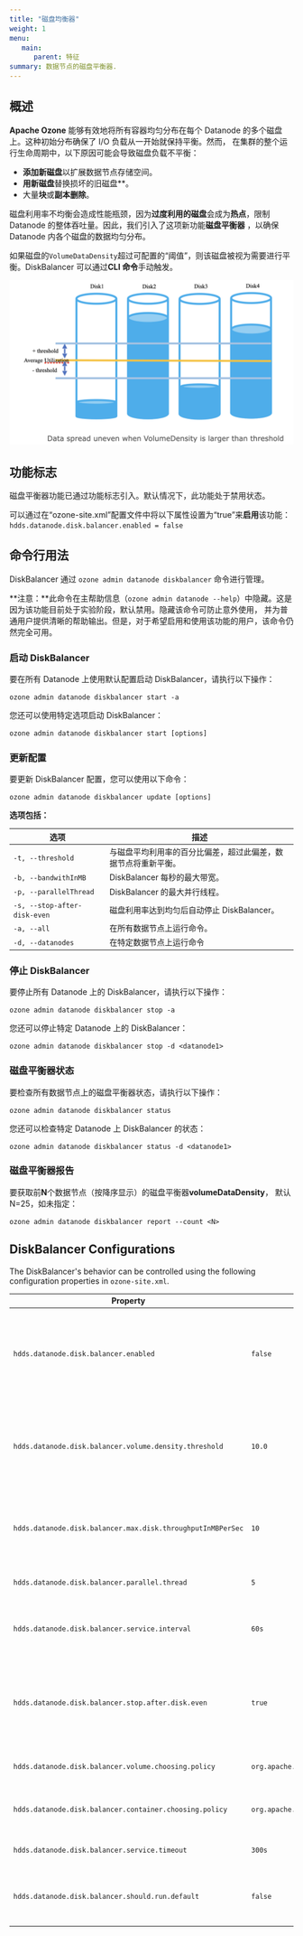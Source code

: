 ```yaml
---
title: "磁盘均衡器"
weight: 1
menu:
   main:
      parent: 特征
summary: 数据节点的磁盘平衡器.
---
```

<!---
  Licensed to the Apache Software Foundation (ASF) under one or more
  contributor license agreements.  See the NOTICE file distributed with
  this work for additional information regarding copyright ownership.
  The ASF licenses this file to You under the Apache License, Version 2.0
  (the "License"); you may not use this file except in compliance with
  the License.  You may obtain a copy of the License at

      http://www.apache.org/licenses/LICENSE-2.0

  Unless required by applicable law or agreed to in writing, software
  distributed under the License is distributed on an "AS IS" BASIS,
  WITHOUT WARRANTIES OR CONDITIONS OF ANY KIND, either express or implied.
  See the License for the specific language governing permissions and
  limitations under the License.
-->

## 概述
**Apache Ozone** 能够有效地将所有容器均匀分布在每个 Datanode 的多个磁盘上。这种初始分布确保了 I/O 负载从一开始就保持平衡。然而，
在集群的整个运行生命周期中，以下原因可能会导致磁盘负载不平衡：
- **添加新磁盘**以扩展数据节点存储空间。
- **用新磁盘**替换损坏的旧磁盘**。
- 大量**块**或**副本删除**。

磁盘利用率不均衡会造成性能瓶颈，因为**过度利用的磁盘**会成为**热点**，限制 Datanode 的整体吞吐量。因此，我们引入了这项新功能**磁盘平衡器**
，以确保 Datanode 内各个磁盘的数据均匀分布。

如果磁盘的`VolumeDataDensity`超过可配置的“阈值”，则该磁盘被视为需要进行平衡。DiskBalancer 可以通过**CLI 命令**手动触发。

![Disk Even](diskBalancer.png)

## 功能标志

磁盘平衡器功能已通过功能标志引入。默认情况下，此功能处于禁用状态。

可以通过在“ozone-site.xml”配置文件中将以下属性设置为“true”来**启用**该功能：
`hdds.datanode.disk.balancer.enabled = false`

## 命令行用法
DiskBalancer 通过 `ozone admin datanode diskbalancer` 命令进行管理。

**注意：**此命令在主帮助信息（`ozone admin datanode --help`）中隐藏。这是因为该功能目前处于实验阶段，默认禁用。隐藏该命令可防止意外使用，
并为普通用户提供清晰的帮助输出。但是，对于希望启用和使用该功能的用户，该命令仍然完全可用。

### **启动 DiskBalancer**
要在所有 Datanode 上使用默认配置启动 DiskBalancer，请执行以下操作：

```shell
ozone admin datanode diskbalancer start -a
```

您还可以使用特定选项启动 DiskBalancer：
```shell
ozone admin datanode diskbalancer start [options]
```

### **更新配置**
要更新 DiskBalancer 配置，您可以使用以下命令：

```shell
ozone admin datanode diskbalancer update [options]
```
**选项包括：**

| 选项                           | 描述                              |                                                                                                                                                             
|------------------------------|---------------------------------|
| `-t, --threshold`            | 与磁盘平均利用率的百分比偏差，超过此偏差，数据节点将重新平衡。 |
| `-b, --bandwithInMB`         | DiskBalancer 每秒的最大带宽。           |
| `-p, --parallelThread`       | DiskBalancer 的最大并行线程。           |
| `-s, --stop-after-disk-even` | 磁盘利用率达到均匀后自动停止 DiskBalancer。    |
| `-a, --all`                  | 在所有数据节点上运行命令。                   |
| `-d, --datanodes`            | 在特定数据节点上运行命令                    |

### **停止 DiskBalancer**
要停止所有 Datanode 上的 DiskBalancer，请执行以下操作：

```shell
ozone admin datanode diskbalancer stop -a
```
您还可以停止特定 Datanode 上的 DiskBalancer：

```shell
ozone admin datanode diskbalancer stop -d <datanode1>
```
### **磁盘平衡器状态**
要检查所有数据节点上的磁盘平衡器状态，请执行以下操作：

```shell
ozone admin datanode diskbalancer status
```
您还可以检查特定 Datanode 上 DiskBalancer 的状态：
```shell
ozone admin datanode diskbalancer status -d <datanode1>
```
### **磁盘平衡器报告**
要获取前**N**个数据节点（按降序显示）的磁盘平衡器**volumeDataDensity**，
默认 N=25，如未指定：

```shell
ozone admin datanode diskbalancer report --count <N>
```

## DiskBalancer Configurations

The DiskBalancer's behavior can be controlled using the following configuration properties in `ozone-site.xml`.

| Property                                                    | Default Value                          | Description                                                                                                                                                                 |
|-------------------------------------------------------------|----------------------------------------|-----------------------------------------------------------------------------------------------------------------------------------------------------------------------------|
| `hdds.datanode.disk.balancer.enabled`                       | `false`                                | 如果为 false，则 Datanode 上的 DiskBalancer 服务将被禁用。将其配置为 true 可启用 DiskBalancer。                                                      |                                                            |                                                                                        |                                                                                                                                                                              |
| `hdds.datanode.disk.balancer.volume.density.threshold`      | `10.0`                                 | 百分比（0-100）。如果对于每个卷，其利用率与平均数据节点利用率之差不超过此阈值，则认为数据节点处于平衡状态。    |
| `hdds.datanode.disk.balancer.max.disk.throughputInMBPerSec` | `10`                                   | 平衡器可用于移动数据的最大带宽（以 MB/s 为单位），以避免影响客户端 I/O。                                                                    |
| `hdds.datanode.disk.balancer.parallel.thread`               | `5`                                    | 用于并行移动容器的工作线程数。                                                                                                       |
| `hdds.datanode.disk.balancer.service.interval`              | `60s`                                  | Datanode DiskBalancer 服务检查不平衡并更新其配置的时间间隔。                                                             |
| `hdds.datanode.disk.balancer.stop.after.disk.even`          | `true`                                 | 如果为真，则一旦磁盘被视为平衡（即所有卷密度都在阈值内），DiskBalancer 将自动停止其平衡活动。           |
| `hdds.datanode.disk.balancer.volume.choosing.policy`        | `org.apache.hadoop.ozone.container.diskbalancer.policy.DefaultVolumeChoosingPolicy` | 用于选择平衡的源卷和目标卷的策略类。                                                                                                 |
| `hdds.datanode.disk.balancer.container.choosing.policy`     | `org.apache.hadoop.ozone.container.diskbalancer.policy.DefaultContainerChoosingPolicy` | 用于选择将哪些容器从源卷移动到目标卷的策略类。                                                                         |
| `hdds.datanode.disk.balancer.service.timeout`               | `300s`                                 | Datanode DiskBalancer 服务操作超时。                                                                                                                    |
| `hdds.datanode.disk.balancer.should.run.default`            | `false`                                | 如果平衡器无法读取其持久配置，则该值决定服务是否应默认运行。                                                       |

